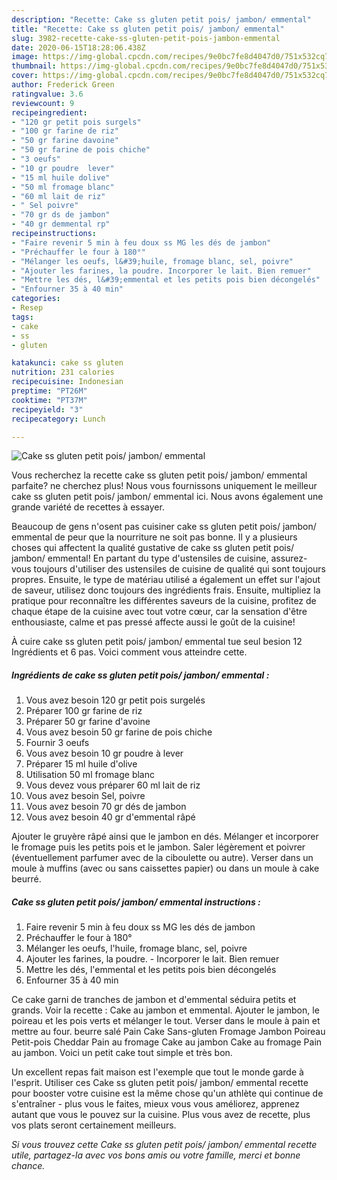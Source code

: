 ```yaml
---
description: "Recette: Cake ss gluten petit pois/ jambon/ emmental"
title: "Recette: Cake ss gluten petit pois/ jambon/ emmental"
slug: 3982-recette-cake-ss-gluten-petit-pois-jambon-emmental
date: 2020-06-15T18:28:06.438Z
image: https://img-global.cpcdn.com/recipes/9e0bc7fe8d4047d0/751x532cq70/cake-ss-gluten-petit-pois-jambon-emmental-photo-principale-de-la-recette.jpg
thumbnail: https://img-global.cpcdn.com/recipes/9e0bc7fe8d4047d0/751x532cq70/cake-ss-gluten-petit-pois-jambon-emmental-photo-principale-de-la-recette.jpg
cover: https://img-global.cpcdn.com/recipes/9e0bc7fe8d4047d0/751x532cq70/cake-ss-gluten-petit-pois-jambon-emmental-photo-principale-de-la-recette.jpg
author: Frederick Green
ratingvalue: 3.6
reviewcount: 9
recipeingredient:
- "120 gr petit pois surgels"
- "100 gr farine de riz"
- "50 gr farine davoine"
- "50 gr farine de pois chiche"
- "3 oeufs"
- "10 gr poudre  lever"
- "15 ml huile dolive"
- "50 ml fromage blanc"
- "60 ml lait de riz"
- " Sel poivre"
- "70 gr ds de jambon"
- "40 gr demmental rp"
recipeinstructions:
- "Faire revenir 5 min à feu doux ss MG les dés de jambon"
- "Préchauffer le four à 180°"
- "Mélanger les oeufs, l&#39;huile, fromage blanc, sel, poivre"
- "Ajouter les farines, la poudre. Incorporer le lait. Bien remuer"
- "Mettre les dés, l&#39;emmental et les petits pois bien décongelés"
- "Enfourner 35 à 40 min"
categories:
- Resep
tags:
- cake
- ss
- gluten

katakunci: cake ss gluten 
nutrition: 231 calories
recipecuisine: Indonesian
preptime: "PT26M"
cooktime: "PT37M"
recipeyield: "3"
recipecategory: Lunch

---
```



![Cake ss gluten petit pois/ jambon/ emmental](https://img-global.cpcdn.com/recipes/9e0bc7fe8d4047d0/751x532cq70/cake-ss-gluten-petit-pois-jambon-emmental-photo-principale-de-la-recette.jpg)

Vous recherchez la recette cake ss gluten petit pois/ jambon/ emmental parfaite? ne cherchez plus! Nous vous fournissons uniquement le meilleur cake ss gluten petit pois/ jambon/ emmental ici. Nous avons également une grande variété de recettes à essayer.

Beaucoup de gens n'osent pas cuisiner cake ss gluten petit pois/ jambon/ emmental de peur que la nourriture ne soit pas bonne. Il y a plusieurs choses qui affectent la qualité gustative de cake ss gluten petit pois/ jambon/ emmental! En partant du type d'ustensiles de cuisine, assurez-vous toujours d'utiliser des ustensiles de cuisine de qualité qui sont toujours propres. Ensuite, le type de matériau utilisé a également un effet sur l'ajout de saveur, utilisez donc toujours des ingrédients frais. Ensuite, multipliez la pratique pour reconnaître les différentes saveurs de la cuisine, profitez de chaque étape de la cuisine avec tout votre cœur, car la sensation d'être enthousiaste, calme et pas pressé affecte aussi le goût de la cuisine!

<!--inarticleads1-->

À cuire cake ss gluten petit pois/ jambon/ emmental tue seul besion 12 Ingrédients et 6 pas. Voici comment vous atteindre cette.

##### Ingrédients de cake ss gluten petit pois/ jambon/ emmental :

1. Vous avez besoin 120 gr petit pois surgelés
1. Préparer 100 gr farine de riz
1. Préparer 50 gr farine d&#39;avoine
1. Vous avez besoin 50 gr farine de pois chiche
1. Fournir 3 oeufs
1. Vous avez besoin 10 gr poudre à lever
1. Préparer 15 ml huile d&#39;olive
1. Utilisation 50 ml fromage blanc
1. Vous devez vous préparer 60 ml lait de riz
1. Vous avez besoin  Sel, poivre
1. Vous avez besoin 70 gr dés de jambon
1. Vous avez besoin 40 gr d&#39;emmental râpé


Ajouter le gruyère râpé ainsi que le jambon en dés. Mélanger et incorporer le fromage puis les petits pois et le jambon. Saler légèrement et poivrer (éventuellement parfumer avec de la ciboulette ou autre). Verser dans un moule à muffins (avec ou sans caissettes papier) ou dans un moule à cake beurré. 

<!--inarticleads2-->

##### Cake ss gluten petit pois/ jambon/ emmental instructions :

1. Faire revenir 5 min à feu doux ss MG les dés de jambon
1. Préchauffer le four à 180°
1. Mélanger les oeufs, l&#39;huile, fromage blanc, sel, poivre
1. Ajouter les farines, la poudre. - Incorporer le lait. Bien remuer
1. Mettre les dés, l&#39;emmental et les petits pois bien décongelés
1. Enfourner 35 à 40 min


Ce cake garni de tranches de jambon et d&#39;emmental séduira petits et grands. Voir la recette : Cake au jambon et emmental. Ajouter le jambon, le poireau et les pois verts et mélanger le tout. Verser dans le moule à pain et mettre au four. beurre salé Pain Cake Sans-gluten Fromage Jambon Poireau Petit-pois Cheddar Pain au fromage Cake au jambon Cake au fromage Pain au jambon. Voici un petit cake tout simple et très bon. 

<!--inarticleads1-->

<p>
Un excellent repas fait maison est l'exemple que tout le monde garde à l'esprit. Utiliser ces Cake ss gluten petit pois/ jambon/ emmental recette pour booster votre cuisine est la même chose qu'un athlète qui continue de s'entraîner - plus vous le faites, mieux vous vous améliorez, apprenez autant que vous le pouvez sur la cuisine. Plus vous avez de recette, plus vos plats seront certainement meilleurs.
</p>

<p>
<i>Si vous trouvez cette Cake ss gluten petit pois/ jambon/ emmental recette utile, partagez-la avec vos bons amis ou votre famille, merci et bonne chance.</i>
</p>
